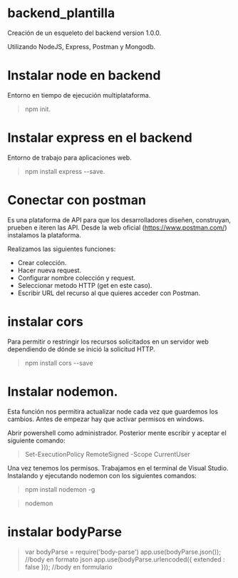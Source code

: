 # backend_plantilla

Creación de un esqueleto del backend version 1.0.0.

Utilizando NodeJS, Express, Postman y Mongodb.

# Instalar node en backend

Entorno en tiempo de ejecución multiplataforma.

>npm init.

# Instalar express en el backend

Entorno de trabajo para aplicaciones web.

>npm install express --save.

# Conectar con postman

Es una plataforma de API para que los desarrolladores diseñen, construyan, prueben e iteren las API.
Desde la web oficial (https://www.postman.com/) instalamos la plataforma.

Realizamos las siguientes funciones:

- Crear colección.
- Hacer nueva request.
- Configurar nombre colección y request.
- Seleccionar metodo HTTP (get en este caso).
- Escribir URL del recurso al que quieres acceder con Postman.


# instalar cors

Para permitir o restringir los recursos solicitados en un servidor web dependiendo de dónde se inició la solicitud HTTP.

>npm install cors --save

# Instalar nodemon.

Esta función nos permitira actualizar node cada vez que guardemos los cambios. Antes de empezar hay que activar permisos en windows.

Abrir powershell como administrador. Posterior mente escribir y aceptar el siguiente comando:

>Set-ExecutionPolicy RemoteSigned -Scope CurrentUser

Una vez tenemos los permisos. Trabajamos en el terminal de Visual Studio. Instalando y ejecutando nodemon con los siguientes comandos:

>npm install nodemon -g

>nodemon

# instalar bodyParse

>var bodyParse = require('body-parse')
>app.use(bodyParse.json()); //body en formato json
>app.use(bodyParse.urlencoded({ extended : false })); //body en formulario
